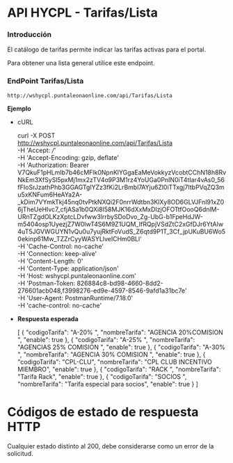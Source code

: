 # API HYCPL - Tarifas/Lista

### Introducción

El catálogo de tarifas permite indicar las tarifas activas para el portal.

Para obtener una lista general utilice este endpoint.

### EndPoint Tarifas/Lista
```
http://wshycpl.puntaleonaonline.com/api/Tarifas/Lista
```

**Ejemplo**

- cURL


    curl -X POST \
      http://wshycpl.puntaleonaonline.com/api/Tarifas/Lista \
      -H 'Accept: */*' \
      -H 'Accept-Encoding: gzip, deflate' \
      -H 'Authorization: Bearer V7QkuF1pHLmIb7b46cMFlk0NpnKlYGgaEaMeVokkyzVcobtCChN18h8RvNkEm3XfSySl5pxMj1mx2zTV4o9P3M1rz4YoUGa0PnIN0iT4tIar4vAs0_56fFIoSrJzathPhb3GGAGTgIYZz3fKi2LrBmbl7AYju6Zl0iTTxgj7ItbPVqZQ3mu5xKNFum6HeAYa2A-_kDim7VYmkTkj45nq0tvPtkNXQi2F0nrrWdtbn3KlXy8OD6GLVJFnl91xZ06jTheUeHIvc7_cfjASa1b0QXi8I58MJK16dXxMxDIzjOFOTtfOooQ6dnlM-URnTZgdOLKzXptcLDvfww3lrrbySDoDvo_Zg-UbG-b1FpeHdJW-m5404osp1UyezjZ7W0lwT4S6M9Z1UQM_IfRQpjVSdZtC2xGfDJr6YtAlw4uT5JGVWGUYN1vQu0u7yujRktFoVudS_Z6qtd9P1T_3Cf_jpUKuBU6Wo50ekinp61Mw_TZZrCyyWASYLlveICHm0BLl' \
      -H 'Cache-Control: no-cache' \
      -H 'Connection: keep-alive' \
      -H 'Content-Length: 0' \
      -H 'Content-Type: application/json' \
      -H 'Host: wshycpl.puntaleonaonline.com' \
      -H 'Postman-Token: 826884c8-bd98-4660-8dd2-276601acb048,f3998276-ed9e-4597-8546-9afd1a31bc7e' \
      -H 'User-Agent: PostmanRuntime/7.18.0' \
      -H 'cache-control: no-cache'


- **Respuesta esperada**


    [
        {
            "codigoTarifa": "A-20%  ",
            "nombreTarifa": "AGENCIA 20%COMISION ",
            "enable": true
        },
        {
            "codigoTarifa": "A-25%  ",
            "nombreTarifa": "AGENCIAS 25% COMISION ",
            "enable": true
        },
        {
            "codigoTarifa": "A-30%  ",
            "nombreTarifa": "AGENCIA 30% COMISION ",
            "enable": true
        },
        {
            "codigoTarifa": "CPL-CLU",
            "nombreTarifa": "CPL CLUB INCENTIVO MIEMBRO",
            "enable": true
        },
        {
            "codigoTarifa": "RACK   ",
            "nombreTarifa": "Tarifa Rack",
            "enable": true
        },
        {
            "codigoTarifa": "SOCIOS ",
            "nombreTarifa": "Tarifa especial para socios",
            "enable": true
        }
    ]



# Códigos de estado de respuesta HTTP

Cualquier estado distinto al 200, debe considerarse como un error de la solicitud.

